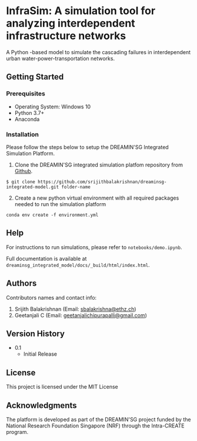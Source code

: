 # InfraSim: A simulation tool for analyzing interdependent infrastructure networks

A Python -based model to simulate the cascading failures in interdependent urban water-power-transportation networks.


## Getting Started

### Prerequisites
 - Operating System: Windows 10
 - Python 3.7+
 - Anaconda

### Installation
Please follow the steps below to setup the DREAMIN'SG Integrated Simulation Platform.

 1. Clone the DREAMIN'SG integrated simulation platfom repository from [Github](https://github.com/srijithbalakrishnan/dreaminsg-integrated-model.git).
```
$ git clone https://github.com/srijithbalakrishnan/dreaminsg-integrated-model.git folder-name
```
 2. Create a new python virtual environment with all required packages needed to run the simulation platform
 ```
 conda env create -f environment.yml
 ``` 

## Help
For instructions to run simulations, please refer to ```notebooks/demo.ipynb```.

Full documentation is available at ```dreaminsg_integrated_model/docs/_build/html/index.html```.

## Authors

Contributors names and contact info:

1. Srijith Balakrishnan (Email: sbalakrishna@ethz.ch)
2. Geetanjali C (Email: geetanjalichipurapalli@gmail.com)

## Version History

* 0.1
    * Initial Release

## License

This project is licensed under the MIT License

## Acknowledgments

The platform is developed as part of the DREAMIN'SG project funded by the National Research Foundation Singapore (NRF) through the Intra-CREATE program.